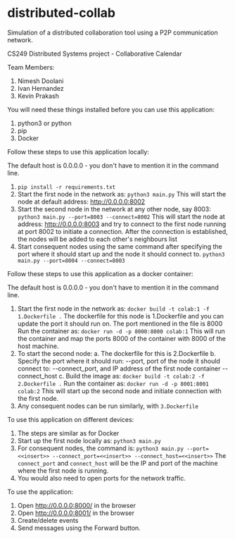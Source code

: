 # distributed-collab
Simulation of a distributed collaboration tool using a P2P communication network.

CS249 Distributed Systems project - Collaborative Calendar

Team Members:
1. Nimesh Doolani
2. Ivan Hernandez
3. Kevin Prakash

You will need these things installed before you can use this application:
1. python3 or python
2. pip
3. Docker

Follow these steps to use this application locally:

The default host is 0.0.0.0 - you don't have to mention it in the command line.

1. `pip install -r requirements.txt`
2. Start the first node in the network as:
    `python3 main.py`
   This will start the node at default address:  http://0.0.0.0:8002
3. Start the second node in the network at any other node, say 8003:
    `python3 main.py --port=8003 --connect=8002`
   This will start the node at address: http://0.0.0.0:8003 and
   try to connect to the first node running at port 8002 to initiate a connection.
   After the connection is established, the nodes will be added to each other's
   neighbours list
4. Start consequent nodes using the same command after specifying the port 
   where it should start up and the node it should connect to.
    `python3 main.py --port=8004 --connect=8003`

Follow these steps to use this application as a docker container:

The default host is 0.0.0.0 - you don't have to mention it in the command line.

1. Start the first node in the network as:
    `docker build -t colab:1 -f 1.Dockerfile .`
   The dockerfile for this node is 1.Dockerfile and you can update the port it should run on.
   The port mentioned in the file is 8000
   Run the container as:
    `docker run -d -p 8000:8000 colab:1`
   This will run the container and map the ports 8000 of the container with 8000 of the host machine.
2. To start the second node:
   a. The dockerfile for this is 2.Dockerfile
   b. Specify the port where it should run:         --port, 
      port of the node it should connect to:        --connect_port,
      and IP address of the first node container    --connect_host
   c. Build the image as:
        `docker build -t colab:2 -f 2.Dockerfile .`
      Run the container as:
        `docker run -d -p 8001:8001 colab:2`
    This will start up the second node and initiate connection with the first node.
3. Any consequent nodes can be run similarly, with `3.Dockerfile`

To use this application on different devices:
1. The steps are similar as for Docker
2. Start up the first node locally as:
   `python3 main.py`
3. For consequent nodes, the command is:
   `python3 main.py --port=<<insert>> --connect_port=<<insert>> --connect_host=<<insert>>`
   The  `connect_port` and `connect_host` will be the IP and port of the machine where
   the first node is running.
4. You would also need to open ports for the network traffic.

To use the application:
1. Open http://0.0.0.0:8000/ in the browser
2. Open http://0.0.0.0:8001/ in the browser
3. Create/delete events 
4. Send messages using the Forward button. 